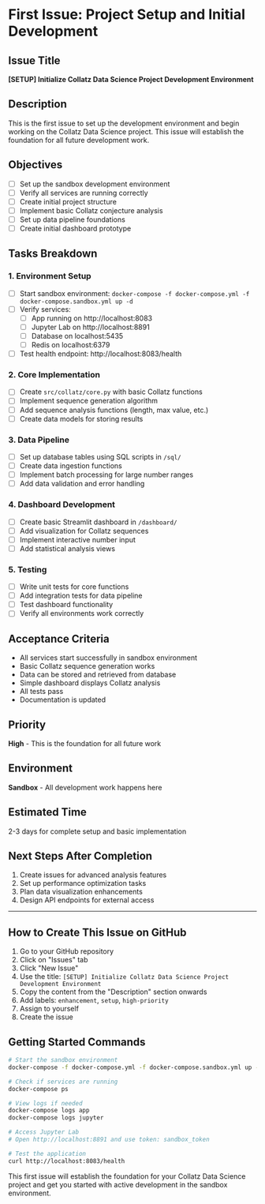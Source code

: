 # First Issue: Project Setup and Initial Development

## Issue Title
**[SETUP] Initialize Collatz Data Science Project Development Environment**

## Description
This is the first issue to set up the development environment and begin working on the Collatz Data Science project. This issue will establish the foundation for all future development work.

## Objectives
- [ ] Set up the sandbox development environment
- [ ] Verify all services are running correctly
- [ ] Create initial project structure
- [ ] Implement basic Collatz conjecture analysis
- [ ] Set up data pipeline foundations
- [ ] Create initial dashboard prototype

## Tasks Breakdown

### 1. Environment Setup
- [ ] Start sandbox environment: `docker-compose -f docker-compose.yml -f docker-compose.sandbox.yml up -d`
- [ ] Verify services:
  - [ ] App running on http://localhost:8083
  - [ ] Jupyter Lab on http://localhost:8891
  - [ ] Database on localhost:5435
  - [ ] Redis on localhost:6379
- [ ] Test health endpoint: http://localhost:8083/health

### 2. Core Implementation
- [ ] Create `src/collatz/core.py` with basic Collatz functions
- [ ] Implement sequence generation algorithm
- [ ] Add sequence analysis functions (length, max value, etc.)
- [ ] Create data models for storing results

### 3. Data Pipeline
- [ ] Set up database tables using SQL scripts in `/sql/`
- [ ] Create data ingestion functions
- [ ] Implement batch processing for large number ranges
- [ ] Add data validation and error handling

### 4. Dashboard Development
- [ ] Create basic Streamlit dashboard in `/dashboard/`
- [ ] Add visualization for Collatz sequences
- [ ] Implement interactive number input
- [ ] Add statistical analysis views

### 5. Testing
- [ ] Write unit tests for core functions
- [ ] Add integration tests for data pipeline
- [ ] Test dashboard functionality
- [ ] Verify all environments work correctly

## Acceptance Criteria
- All services start successfully in sandbox environment
- Basic Collatz sequence generation works
- Data can be stored and retrieved from database
- Simple dashboard displays Collatz analysis
- All tests pass
- Documentation is updated

## Priority
**High** - This is the foundation for all future work

## Environment
**Sandbox** - All development work happens here

## Estimated Time
2-3 days for complete setup and basic implementation

## Next Steps After Completion
1. Create issues for advanced analysis features
2. Set up performance optimization tasks
3. Plan data visualization enhancements
4. Design API endpoints for external access

---

## How to Create This Issue on GitHub

1. Go to your GitHub repository
2. Click on "Issues" tab
3. Click "New Issue"
4. Use the title: `[SETUP] Initialize Collatz Data Science Project Development Environment`
5. Copy the content from the "Description" section onwards
6. Add labels: `enhancement`, `setup`, `high-priority`
7. Assign to yourself
8. Create the issue

## Getting Started Commands

```bash
# Start the sandbox environment
docker-compose -f docker-compose.yml -f docker-compose.sandbox.yml up -d

# Check if services are running
docker-compose ps

# View logs if needed
docker-compose logs app
docker-compose logs jupyter

# Access Jupyter Lab
# Open http://localhost:8891 and use token: sandbox_token

# Test the application
curl http://localhost:8083/health
```

This first issue will establish the foundation for your Collatz Data Science project and get you started with active development in the sandbox environment.